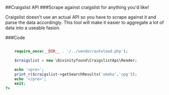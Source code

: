 ##Craigslist API
###Scrape against craigslist for anything you'd like!

Craigslist doesn't use an actual API so you have to scrape against it and parse the data accordingly. This tool will make it easier to aggregate a lot of data into a useable fasion.

###Code

```php

    require_once(__DIR__ . '/../vendor/autoload.php');

    $craigslist = new \Divinityfound\CraigslistApi\Reader;

    echo '<pre>';
    print_r($craigslist->getSearchResults('omaha','cpg'));
    echo '</pre>';
    exit;
?>
```